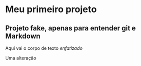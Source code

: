 # Meu primeiro projeto

## Projeto fake, apenas para entender git e Markdown

Aqui vai o corpo de texto *enfatizado*

Uma alteração 